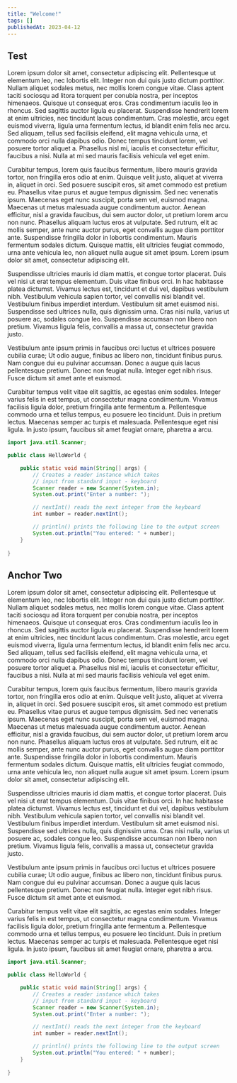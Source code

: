 ```yaml
---
title: "Welcome!"
tags: []
publishedAt: 2023-04-12
---
```


## Test

Lorem ipsum dolor sit amet, consectetur adipiscing elit. Pellentesque ut elementum leo, nec lobortis elit. Integer non dui quis justo dictum porttitor. Nullam aliquet sodales metus, nec mollis lorem congue vitae. Class aptent taciti sociosqu ad litora torquent per conubia nostra, per inceptos himenaeos. Quisque ut consequat eros. Cras condimentum iaculis leo in rhoncus. Sed sagittis auctor ligula eu placerat. Suspendisse hendrerit lorem at enim ultricies, nec tincidunt lacus condimentum. Cras molestie, arcu eget euismod viverra, ligula urna fermentum lectus, id blandit enim felis nec arcu. Sed aliquam, tellus sed facilisis eleifend, elit magna vehicula urna, et commodo orci nulla dapibus odio. Donec tempus tincidunt lorem, vel posuere tortor aliquet a. Phasellus nisl mi, iaculis et consectetur efficitur, faucibus a nisi. Nulla at mi sed mauris facilisis vehicula vel eget enim.

Curabitur tempus, lorem quis faucibus fermentum, libero mauris gravida tortor, non fringilla eros odio at enim. Quisque velit justo, aliquet at viverra in, aliquet in orci. Sed posuere suscipit eros, sit amet commodo est pretium eu. Phasellus vitae purus et augue tempus dignissim. Sed nec venenatis ipsum. Maecenas eget nunc suscipit, porta sem vel, euismod magna. Maecenas ut metus malesuada augue condimentum auctor. Aenean efficitur, nisl a gravida faucibus, dui sem auctor dolor, ut pretium lorem arcu non nunc. Phasellus aliquam luctus eros at vulputate. Sed rutrum, elit ac mollis semper, ante nunc auctor purus, eget convallis augue diam porttitor ante. Suspendisse fringilla dolor in lobortis condimentum. Mauris fermentum sodales dictum. Quisque mattis, elit ultricies feugiat commodo, urna ante vehicula leo, non aliquet nulla augue sit amet ipsum. Lorem ipsum dolor sit amet, consectetur adipiscing elit.

Suspendisse ultricies mauris id diam mattis, et congue tortor placerat. Duis vel nisi ut erat tempus elementum. Duis vitae finibus orci. In hac habitasse platea dictumst. Vivamus lectus est, tincidunt et dui vel, dapibus vestibulum nibh. Vestibulum vehicula sapien tortor, vel convallis nisi blandit vel. Vestibulum finibus imperdiet interdum. Vestibulum sit amet euismod nisi. Suspendisse sed ultrices nulla, quis dignissim urna. Cras nisi nulla, varius ut posuere ac, sodales congue leo. Suspendisse accumsan non libero non pretium. Vivamus ligula felis, convallis a massa ut, consectetur gravida justo.

Vestibulum ante ipsum primis in faucibus orci luctus et ultrices posuere cubilia curae; Ut odio augue, finibus ac libero non, tincidunt finibus purus. Nam congue dui eu pulvinar accumsan. Donec a augue quis lacus pellentesque pretium. Donec non feugiat nulla. Integer eget nibh risus. Fusce dictum sit amet ante et euismod.

Curabitur tempus velit vitae elit sagittis, ac egestas enim sodales. Integer varius felis in est tempus, ut consectetur magna condimentum. Vivamus facilisis ligula dolor, pretium fringilla ante fermentum a. Pellentesque commodo urna et tellus tempus, eu posuere leo tincidunt. Duis in pretium lectus. Maecenas semper ac turpis et malesuada. Pellentesque eget nisi ligula. In justo ipsum, faucibus sit amet feugiat ornare, pharetra a arcu.

```java
import java.util.Scanner;

public class HelloWorld {

    public static void main(String[] args) {
        // Creates a reader instance which takes
        // input from standard input - keyboard
        Scanner reader = new Scanner(System.in);
        System.out.print("Enter a number: ");

        // nextInt() reads the next integer from the keyboard
        int number = reader.nextInt();

        // println() prints the following line to the output screen
        System.out.println("You entered: " + number);
    }
    
}
```

## Anchor Two

Lorem ipsum dolor sit amet, consectetur adipiscing elit. Pellentesque ut elementum leo, nec lobortis elit. Integer non dui quis justo dictum porttitor. Nullam aliquet sodales metus, nec mollis lorem congue vitae. Class aptent taciti sociosqu ad litora torquent per conubia nostra, per inceptos himenaeos. Quisque ut consequat eros. Cras condimentum iaculis leo in rhoncus. Sed sagittis auctor ligula eu placerat. Suspendisse hendrerit lorem at enim ultricies, nec tincidunt lacus condimentum. Cras molestie, arcu eget euismod viverra, ligula urna fermentum lectus, id blandit enim felis nec arcu. Sed aliquam, tellus sed facilisis eleifend, elit magna vehicula urna, et commodo orci nulla dapibus odio. Donec tempus tincidunt lorem, vel posuere tortor aliquet a. Phasellus nisl mi, iaculis et consectetur efficitur, faucibus a nisi. Nulla at mi sed mauris facilisis vehicula vel eget enim.

Curabitur tempus, lorem quis faucibus fermentum, libero mauris gravida tortor, non fringilla eros odio at enim. Quisque velit justo, aliquet at viverra in, aliquet in orci. Sed posuere suscipit eros, sit amet commodo est pretium eu. Phasellus vitae purus et augue tempus dignissim. Sed nec venenatis ipsum. Maecenas eget nunc suscipit, porta sem vel, euismod magna. Maecenas ut metus malesuada augue condimentum auctor. Aenean efficitur, nisl a gravida faucibus, dui sem auctor dolor, ut pretium lorem arcu non nunc. Phasellus aliquam luctus eros at vulputate. Sed rutrum, elit ac mollis semper, ante nunc auctor purus, eget convallis augue diam porttitor ante. Suspendisse fringilla dolor in lobortis condimentum. Mauris fermentum sodales dictum. Quisque mattis, elit ultricies feugiat commodo, urna ante vehicula leo, non aliquet nulla augue sit amet ipsum. Lorem ipsum dolor sit amet, consectetur adipiscing elit.

Suspendisse ultricies mauris id diam mattis, et congue tortor placerat. Duis vel nisi ut erat tempus elementum. Duis vitae finibus orci. In hac habitasse platea dictumst. Vivamus lectus est, tincidunt et dui vel, dapibus vestibulum nibh. Vestibulum vehicula sapien tortor, vel convallis nisi blandit vel. Vestibulum finibus imperdiet interdum. Vestibulum sit amet euismod nisi. Suspendisse sed ultrices nulla, quis dignissim urna. Cras nisi nulla, varius ut posuere ac, sodales congue leo. Suspendisse accumsan non libero non pretium. Vivamus ligula felis, convallis a massa ut, consectetur gravida justo.

Vestibulum ante ipsum primis in faucibus orci luctus et ultrices posuere cubilia curae; Ut odio augue, finibus ac libero non, tincidunt finibus purus. Nam congue dui eu pulvinar accumsan. Donec a augue quis lacus pellentesque pretium. Donec non feugiat nulla. Integer eget nibh risus. Fusce dictum sit amet ante et euismod.

Curabitur tempus velit vitae elit sagittis, ac egestas enim sodales. Integer varius felis in est tempus, ut consectetur magna condimentum. Vivamus facilisis ligula dolor, pretium fringilla ante fermentum a. Pellentesque commodo urna et tellus tempus, eu posuere leo tincidunt. Duis in pretium lectus. Maecenas semper ac turpis et malesuada. Pellentesque eget nisi ligula. In justo ipsum, faucibus sit amet feugiat ornare, pharetra a arcu.

```java
import java.util.Scanner;

public class HelloWorld {

    public static void main(String[] args) {
        // Creates a reader instance which takes
        // input from standard input - keyboard
        Scanner reader = new Scanner(System.in);
        System.out.print("Enter a number: ");

        // nextInt() reads the next integer from the keyboard
        int number = reader.nextInt();

        // println() prints the following line to the output screen
        System.out.println("You entered: " + number);
    }
    
}
```